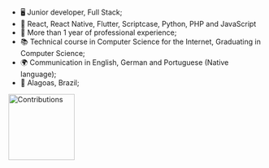 - 🖥️ Junior developer, Full Stack;
- 🔧 React, React Native, Flutter, Scriptcase, Python, PHP and JavaScript
- 💼 More than 1 year of professional experience;
- 📚 Technical course in Computer Science for the Internet, Graduating in Computer Science;
- 🌍 Communication in English, German and Portuguese (Native language);
- 📍   Alagoas, Brazil;

<img src="https://lively-contributions.onrender.com/graph/lucas7maciel"  height="130px"  alt="Contributions"  />
